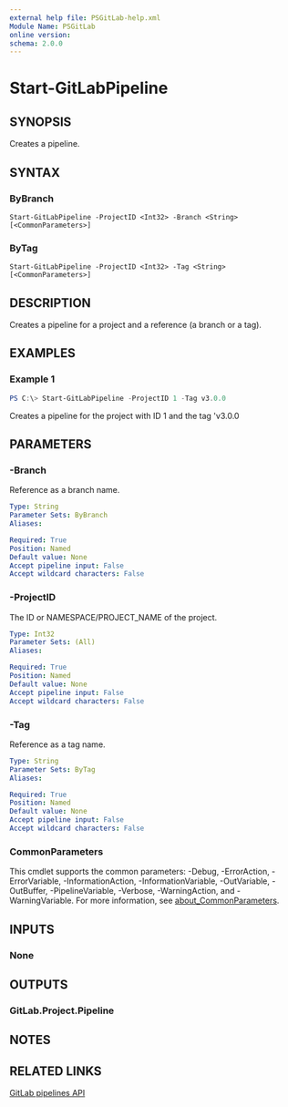 ```yaml
---
external help file: PSGitLab-help.xml
Module Name: PSGitLab
online version:
schema: 2.0.0
---
```


# Start-GitLabPipeline

## SYNOPSIS
Creates a pipeline.

## SYNTAX

### ByBranch
```
Start-GitLabPipeline -ProjectID <Int32> -Branch <String> [<CommonParameters>]
```

### ByTag
```
Start-GitLabPipeline -ProjectID <Int32> -Tag <String> [<CommonParameters>]
```

## DESCRIPTION
Creates a pipeline for a project and a reference (a branch or a tag).

## EXAMPLES

### Example 1
```powershell
PS C:\> Start-GitLabPipeline -ProjectID 1 -Tag v3.0.0
```

Creates a pipeline for the project with ID 1 and the tag 'v3.0.0

## PARAMETERS

### -Branch
Reference as a branch name.

```yaml
Type: String
Parameter Sets: ByBranch
Aliases:

Required: True
Position: Named
Default value: None
Accept pipeline input: False
Accept wildcard characters: False
```

### -ProjectID
The ID or NAMESPACE/PROJECT_NAME of the project.

```yaml
Type: Int32
Parameter Sets: (All)
Aliases:

Required: True
Position: Named
Default value: None
Accept pipeline input: False
Accept wildcard characters: False
```

### -Tag
Reference as a tag name.

```yaml
Type: String
Parameter Sets: ByTag
Aliases:

Required: True
Position: Named
Default value: None
Accept pipeline input: False
Accept wildcard characters: False
```

### CommonParameters
This cmdlet supports the common parameters: -Debug, -ErrorAction, -ErrorVariable, -InformationAction, -InformationVariable, -OutVariable, -OutBuffer, -PipelineVariable, -Verbose, -WarningAction, and -WarningVariable. For more information, see [about_CommonParameters](http://go.microsoft.com/fwlink/?LinkID=113216).

## INPUTS

### None

## OUTPUTS

### GitLab.Project.Pipeline

## NOTES

## RELATED LINKS

[GitLab pipelines API](https://docs.gitlab.com/ee/api/pipelines.html)
